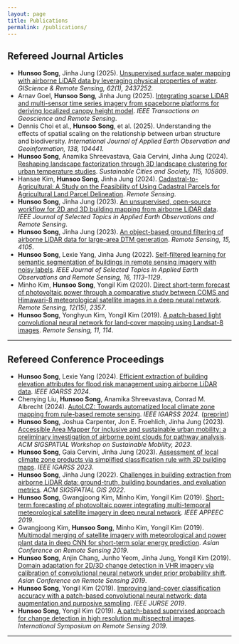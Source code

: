 ```yaml
---
layout: page
title: Publications
permalink: /publications/
---
```


## Refereed Journal Articles

- **Hunsoo Song**, Jinha Jung (2025). [Unsupervised surface water mapping with airborne LiDAR data by leveraging physical properties of water](https://www.tandfonline.com/doi/full/10.1080/15481603.2024.2437252). *GIScience & Remote Sensing, 62(1), 2437252.*
- Arnav Goel, **Hunsoo Song**, Jinha Jung (2025). [Integrating sparse LiDAR and multi-sensor time series imagery from spaceborne platforms for deriving localized canopy height model](https://ieeexplore.ieee.org/abstract/document/10891518). *IEEE Transactions on Geoscience and Remote Sensing*.
- Dennis Choi et al., **Hunsoo Song**, et al. (2025). Understanding the effects of spatial scaling on the relationship between urban structure and biodiversity. *International Journal of Applied Earth Observation and Geoinformation, 138, 104441*.
- **Hunsoo Song**, Anamika Shreevastava, Gaia Cervini, Jinha Jung (2024). [Reshaping landscape factorization through 3D landscape clustering for urban temperature studies](https://www.sciencedirect.com/science/article/pii/S2210670724006334?casa_token=FGaC1J4cqGkAAAAA:zzQPsGNr7lpkxlea2ibsO25sjjPz1Rtz66UfkwqQdKc68Rmabl1jePAP1pOvEMQ1LbWlQC4rmnMY). *Sustainable Cities and Society, 115, 105809*.
- Hansae Kim, **Hunsoo Song**, Jinha Jung (2024). [Cadastral-to-Agricultural: A Study on the Feasibility of Using Cadastral Parcels for Agricultural Land Parcel Delineation](https://www.mdpi.com/2072-4292/16/19/3568). *Remote Sensing*.
- **Hunsoo Song**, Jinha Jung (2023). [An unsupervised, open-source workflow for 2D and 3D building mapping from airborne LiDAR data](https://ieeexplore.ieee.org/document/10306264). *IEEE Journal of Selected Topics in Applied Earth Observations and Remote Sensing*.
- **Hunsoo Song**, Jinha Jung (2023). [An object-based ground filtering of airborne LiDAR data for large-area DTM generation](https://doi.org/10.3390/rs15164105). *Remote Sensing, 15, 4105*.
- **Hunsoo Song**, Lexie Yang, Jinha Jung (2022). [Self-filtered learning for semantic segmentation of buildings in remote sensing imagery with noisy labels](https://doi.org/10.1109/JSTARS.2022.3230625). *IEEE Journal of Selected Topics in Applied Earth Observations and Remote Sensing, 16, 1113–1129*.
- Minho Kim, **Hunsoo Song**, Yongil Kim (2020). [Direct short-term forecast of photovoltaic power through a comparative study between COMS and Himawari-8 meteorological satellite images in a deep neural network](https://doi.org/10.3390/rs12152357). *Remote Sensing, 12(15), 2357*.
- **Hunsoo Song**, Yonghyun Kim, Yongil Kim (2019). [A patch-based light convolutional neural network for land-cover mapping using Landsat-8 images](https://doi.org/10.3390/rs11020114). *Remote Sensing, 11, 114*.

---

## Refereed Conference Proceedings

- **Hunsoo Song**, Lexie Yang (2024). [Efficient extraction of building elevation attributes for flood risk management using airborne LiDAR data](https://ieeexplore.ieee.org/document/10641787). *IEEE IGARSS 2024*.
- Chenying Liu, **Hunsoo Song**, Anamika Shreevastava, Conrad M. Albrecht (2024). [AutoLCZ: Towards automatized local climate zone mapping from rule-based remote sensing](https://www.2024.ieeeigarss.org/view_paper.php?PaperNum=5433). *IEEE IGARSS 2024*. ([preprint](https://arxiv.org/abs/2405.13993))
- **Hunsoo Song**, Joshua Carpenter, Jon E. Froehlich, Jinha Jung (2023). [Accessible Area Mapper for inclusive and sustainable urban mobility: a preliminary investigation of airborne point clouds for pathway analysis](https://dl.acm.org/doi/10.1145/3615899.3627929). *ACM SIGSPATIAL Workshop on Sustainable Mobility, 2023*.
- **Hunsoo Song**, Gaia Cervini, Jinha Jung (2023). [Assessment of local climate zone products via simplified classification rule with 3D building maps](https://ieeexplore.ieee.org/document/10283361). *IEEE IGARSS 2023*.
- **Hunsoo Song**, Jinha Jung (2022). [Challenges in building extraction from airborne LiDAR data: ground-truth, building boundaries, and evaluation metrics](https://doi.org/10.1145/3557915.3565983). *ACM SIGSPATIAL GIS 2022*.
- **Hunsoo Song**, Gwangjoong Kim, Minho Kim, Yongil Kim (2019). [Short-term forecasting of photovoltaic power integrating multi-temporal meteorological satellite imagery in deep neural network](https://ieeexplore.ieee.org/abstract/document/8994616). *IEEE APPEEC 2019*.
- Gwangjoong Kim, **Hunsoo Song**, Minho Kim, Yongil Kim (2019). [Multimodal merging of satellite imagery with meteorological and power plant data in deep CNN for short-term solar energy prediction](https://spins.snu.ac.kr/conference/multimodal-merging-of-satellite-imagery-with-meteorological-and-power-plant-data-in-deep-convolutional-neural-network-for-short-term-solar-energy-prediction/). *Asian Conference on Remote Sensing 2019*.
- **Hunsoo Song**, Anjin Chang, Junho Yeom, Jinha Jung, Yongil Kim (2019). [Domain adaptation for 2D/3D change detection in VHR imagery via calibration of convolutional neural network under prior probability shift](https://www.proceedings.com/content/052/052891webtoc.pdf). *Asian Conference on Remote Sensing 2019*.
- **Hunsoo Song**, Yongil Kim (2019). [Improving land-cover classification accuracy with a patch-based convolutional neural network: data augmentation and purposive sampling](https://ieeexplore.ieee.org/document/8809031). *IEEE JURSE 2019*.
- **Hunsoo Song**, Yongil Kim (2019). [A patch-based supervised approach for change detection in high resolution multispectral images](https://spins.snu.ac.kr/news/document/107/?pageid=2). *International Symposium on Remote Sensing 2019*.

---

